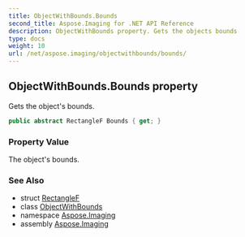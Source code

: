 ```yaml
---
title: ObjectWithBounds.Bounds
second_title: Aspose.Imaging for .NET API Reference
description: ObjectWithBounds property. Gets the objects bounds
type: docs
weight: 10
url: /net/aspose.imaging/objectwithbounds/bounds/
---
```

## ObjectWithBounds.Bounds property

Gets the object's bounds.

```csharp
public abstract RectangleF Bounds { get; }
```

### Property Value

The object's bounds.

### See Also

* struct [RectangleF](../../rectanglef/)
* class [ObjectWithBounds](../)
* namespace [Aspose.Imaging](../../objectwithbounds/)
* assembly [Aspose.Imaging](../../../)



